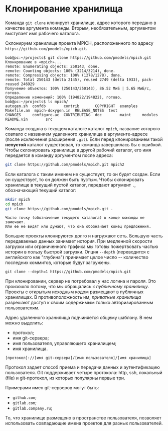 # Клонирование хранилища

<!-- О команде `git clone` -->
Команда `git clone` клонирует хранилище, адрес которого передано в качестве аргумента команды.
Вторым, необязательным, аргументом выступает имя рабочего каталога.

<!-- Пример клонирования удаленного репозитория -->
Склонируем хранилище проекта MPICH, расположенного по адресу `https://github.com/pmodels/mpich.git`.
```console
bob@pc:~/projects$ git clone https://github.com/pmodels/mpich.git
Клонирование в «mpich»...
remote: Enumerating objects: 250143, done.
remote: Counting objects: 100% (3214/3214), done.
remote: Compressing objects: 100% (1278/1278), done.
remote: Total 250143 (delta 2145), reused 2749 (delta 1933), pack-reused 246929
Получение объектов: 100% (250143/250143), 86.52 МиБ | 5.65 МиБ/с, готово.
Определение изменений: 100% (194822/194822), готово.
bob@pc:~/projects$ ls mpich/
autogen.sh  confdb        contrib       COPYRIGHT  examples  Makefile.am  mpich-doxygen.in  RELEASE_NOTES  test
CHANGES     configure.ac  CONTRIBUTING  doc        maint     modules      README.vin        src
```

Команда создала в текущем каталоге каталог `mpich`, название которого совпало с названием удаленного хранилища в аргументе-адресе (после исключения расширения `.git`).
Если перед клонированием такой **непустой** каталог существовал, то команда завершилась бы с ошибкой.
Чтобы склонировать хранилище в другой рабочий каталог, его имя передается в команду аргументом после адреса:
``` bash
git clone https://github.com/pmodels/mpich.git mpich2
```
Если каталога с таким именем не существует, то он будет создан.
Если он существует, то он должен быть пустым.
Чтобы склонировать хранилище в текущий пустой каталог, передают аргумент `.`, обозначающий текущий каталог:
``` bash
mkdir mpich
cd mpich
git clone https://github.com/pmodels/mpich.git .
```

```{warning}
Часто точку (обозначение текущего каталога) в конце команды не замечают.
Или ее не видят или думают, что она обозначает конец предложения.
```

<!-- Клонирование только части истории -->
Большие проекты клонируются долго и нагружают сеть.
Большую часть передаваемых данных занимает история.
При медленной скорости загрузки или ограниченного трафика мы готовы пожертвовать частью истории в пользу быстрой загрузки.
Опция `--depth` (переводится с английского как "глубина") принимает целое число -- количество последних коммитов, которые будут загружены.
```
git clone --depth=1 https://github.com/pmodels/mpich.git
```

При клонировании, сервер не потребовал у нас логина и пароля.
Это произошло потому, что мы обращались к *публичному хранилищу*.
Проекты с открытым исходным кодом размещают в публичных хранилищах.
В противоположность им, *приватные хранилища* разрешают доступ к своим содержимым только авторизированным пользователям.

<!-- Адрес удаленного хранилища -->
Адрес удаленного хранилища подчиняется общему шаблону.
В нем можно выделить:
* протокол;
* имя git-сервера;
* имя пользователя, управляющего хранилищем;
* имя хранилища.

`[протокол]://[имя git-сервера]/[имя пользователя]/[имя хранилища]`

<!-- Про протокол -->
Протокол задает способ приема и передачи данных и аутентификацию пользователя.
Git поддерживает четыре протокола: http, ssh, локальный (file) и git-протокол, из которых популярны первые три.

<!-- Имя сервера -->
Примерами имен git-серверов могут быть:
* `github.com`;
* `gitlab.com`;
* `gitlab.company.ru`;

<!-- Имя пользователя и хранилища -->
То, что хранилище размещено в пространстве пользователя, позволяет использовать совпадающие имена проектов для разных пользователей.

```{figure} ./images/repo-address.png
```

